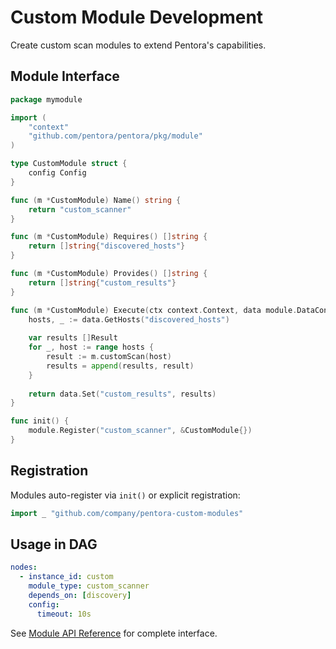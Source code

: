 # Custom Module Development

Create custom scan modules to extend Pentora's capabilities.

## Module Interface

```go
package mymodule

import (
    "context"
    "github.com/pentora/pentora/pkg/module"
)

type CustomModule struct {
    config Config
}

func (m *CustomModule) Name() string {
    return "custom_scanner"
}

func (m *CustomModule) Requires() []string {
    return []string{"discovered_hosts"}
}

func (m *CustomModule) Provides() []string {
    return []string{"custom_results"}
}

func (m *CustomModule) Execute(ctx context.Context, data module.DataContext) error {
    hosts, _ := data.GetHosts("discovered_hosts")
    
    var results []Result
    for _, host := range hosts {
        result := m.customScan(host)
        results = append(results, result)
    }
    
    return data.Set("custom_results", results)
}

func init() {
    module.Register("custom_scanner", &CustomModule{})
}
```

## Registration

Modules auto-register via `init()` or explicit registration:

```go
import _ "github.com/company/pentora-custom-modules"
```

## Usage in DAG

```yaml
nodes:
  - instance_id: custom
    module_type: custom_scanner
    depends_on: [discovery]
    config:
      timeout: 10s
```

See [Module API Reference](/api/modules/interface) for complete interface.
